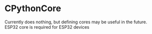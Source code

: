 # CPythonCore


Currently does nothing, but defining cores may be useful in the future. ESP32 core is required for ESP32 devices
